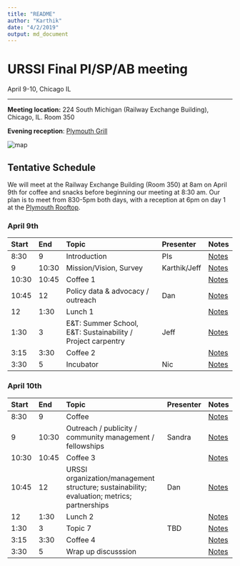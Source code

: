 ```yaml
---
title: "README"
author: "Karthik"
date: "4/2/2019"
output: md_document
---
```




# URSSI Final PI/SP/AB meeting

April 9-10, Chicago IL

---


**Meeting location:** 224 South Michigan (Railway Exchange Building), Chicago, IL. Room 350

**Evening reception**: [Plymouth Grill](http://plymouthgrill.com/rooftop-bar-grill/)




![map](https://i.imgur.com/FbPJkqp.png)

## Tentative Schedule

We will meet at the Railway Exchange Building (Room 350) at 8am on April 9th for
coffee and snacks before beginning our meeting at 8:30 am. Our plan is
to meet from 830-5pm both days, with a reception at 6pm on day 1 at the [Plymouth Rooftop](http://plymouthgrill.com/rooftop-bar-grill/).



### April 9th


|Start |End   |Topic                                                       |Presenter    |Notes                                                                                                     |
|:-----|:-----|:-----------------------------------------------------------|:------------|:---------------------------------------------------------------------------------------------------------|
|8:30  |9     |Introduction                                                |PIs          |[Notes](http://inundata.org/talks/urssi_final/#/)                                                         |
|9     |10:30 |Mission/Vision, Survey                                      |Karthik/Jeff |[Notes](https://docs.google.com/document/d/1p5oKE-ke-ov0dBCk8xu8m13O-qWRrZVVlMHjKvjPgqM/edit?usp=sharing) |
|10:30 |10:45 |Coffee 1                                                    |             |[Notes](NA)                                                                                               |
|10:45 |12    |Policy data & advocacy / outreach                           |Dan          |[Notes](NA)                                                                                               |
|12    |1:30  |Lunch 1                                                     |             |[Notes](NA)                                                                                               |
|1:30  |3     |E&T: Summer School, E&T: Sustainability / Project carpentry |Jeff         |[Notes](NA)                                                                                               |
|3:15  |3:30  |Coffee 2                                                    |             |[Notes](NA)                                                                                               |
|3:30  |5     |Incubator                                                   |Nic          |[Notes](NA)                                                                                               |

### April 10th


|Start |End   |Topic                                                                                      |Presenter |Notes       |
|:-----|:-----|:------------------------------------------------------------------------------------------|:---------|:-----------|
|8:30  |9     |Coffee                                                                                     |          |[Notes](NA) |
|9     |10:30 |Outreach / publicity / community management / fellowships                                  |Sandra    |[Notes](NA) |
|10:30 |10:45 |Coffee 3                                                                                   |          |[Notes](NA) |
|10:45 |12    |URSSI organization/management structure; sustainability; evaluation; metrics; partnerships |Dan       |[Notes](NA) |
|12    |1:30  |Lunch 2                                                                                    |          |[Notes](NA) |
|1:30  |3     |Topic 7                                                                                    |TBD       |[Notes](NA) |
|3:15  |3:30  |Coffee 4                                                                                   |          |[Notes](NA) |
|3:30  |5     |Wrap up discusssion                                                                        |          |[Notes](NA) |

